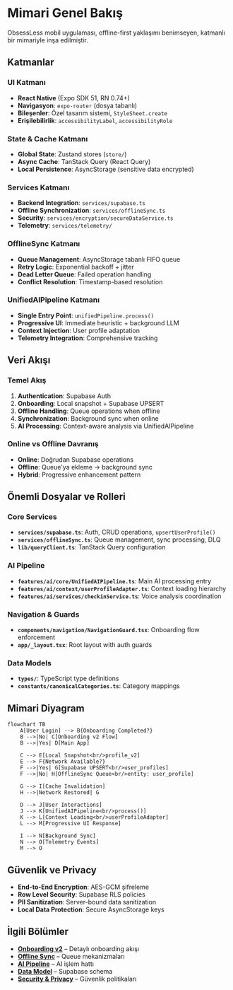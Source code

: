 # Mimari Genel Bakış

ObsessLess mobil uygulaması, offline-first yaklaşımı benimseyen, katmanlı bir mimariyle inşa edilmiştir.

## Katmanlar

### UI Katmanı
- **React Native** (Expo SDK 51, RN 0.74+)
- **Navigasyon**: `expo-router` (dosya tabanlı)
- **Bileşenler**: Özel tasarım sistemi, `StyleSheet.create`
- **Erişilebilirlik**: `accessibilityLabel`, `accessibilityRole`

### State & Cache Katmanı
- **Global State**: Zustand stores (`store/`)
- **Async Cache**: TanStack Query (React Query)
- **Local Persistence**: AsyncStorage (sensitive data encrypted)

### Services Katmanı
- **Backend Integration**: `services/supabase.ts`
- **Offline Synchronization**: `services/offlineSync.ts`
- **Security**: `services/encryption/secureDataService.ts`
- **Telemetry**: `services/telemetry/`

### OfflineSync Katmanı
- **Queue Management**: AsyncStorage tabanlı FIFO queue
- **Retry Logic**: Exponential backoff + jitter
- **Dead Letter Queue**: Failed operation handling
- **Conflict Resolution**: Timestamp-based resolution

### UnifiedAIPipeline Katmanı
- **Single Entry Point**: `unifiedPipeline.process()`
- **Progressive UI**: Immediate heuristic + background LLM
- **Context Injection**: User profile adaptation
- **Telemetry Integration**: Comprehensive tracking

## Veri Akışı

### Temel Akış
1. **Authentication**: Supabase Auth
2. **Onboarding**: Local snapshot + Supabase UPSERT
3. **Offline Handling**: Queue operations when offline
4. **Synchronization**: Background sync when online
5. **AI Processing**: Context-aware analysis via UnifiedAIPipeline

### Online vs Offline Davranış
- **Online**: Doğrudan Supabase operations
- **Offline**: Queue'ya ekleme → background sync
- **Hybrid**: Progressive enhancement pattern

## Önemli Dosyalar ve Rolleri

### Core Services
- **`services/supabase.ts`**: Auth, CRUD operations, `upsertUserProfile()`
- **`services/offlineSync.ts`**: Queue management, sync processing, DLQ
- **`lib/queryClient.ts`**: TanStack Query configuration

### AI Pipeline
- **`features/ai/core/UnifiedAIPipeline.ts`**: Main AI processing entry
- **`features/ai/context/userProfileAdapter.ts`**: Context loading hierarchy
- **`features/ai/services/checkinService.ts`**: Voice analysis coordination

### Navigation & Guards
- **`components/navigation/NavigationGuard.tsx`**: Onboarding flow enforcement
- **`app/_layout.tsx`**: Root layout with auth guards

### Data Models
- **`types/`**: TypeScript type definitions
- **`constants/canonicalCategories.ts`**: Category mappings

## Mimari Diyagram

```mermaid
flowchart TB
    A[User Login] --> B{Onboarding Completed?}
    B -->|No| C[Onboarding v2 Flow]
    B -->|Yes| D[Main App]
    
    C --> E[Local Snapshot<br/>profile_v2]
    E --> F{Network Available?}
    F -->|Yes| G[Supabase UPSERT<br/>user_profiles]
    F -->|No| H[OfflineSync Queue<br/>entity: user_profile]
    
    G --> I[Cache Invalidation]
    H -->|Network Restored| G
    
    D --> J[User Interactions]
    J --> K[UnifiedAIPipeline<br/>process()]
    K --> L[Context Loading<br/>userProfileAdapter]
    L --> M[Progressive UI Response]
    
    I --> N[Background Sync]
    N --> O[Telemetry Events]
    M --> O
```

## Güvenlik ve Privacy

- **End-to-End Encryption**: AES-GCM şifreleme
- **Row Level Security**: Supabase RLS policies
- **PII Sanitization**: Server-bound data sanitization
- **Local Data Protection**: Secure AsyncStorage keys

## İlgili Bölümler

- [**Onboarding v2**](./onboarding-v2.md) – Detaylı onboarding akışı
- [**Offline Sync**](./sync.md) – Queue mekanizmaları
- [**AI Pipeline**](./ai-pipeline.md) – AI işlem hattı
- [**Data Model**](./data-model.md) – Supabase schema
- [**Security & Privacy**](./security-privacy.md) – Güvenlik politikaları
